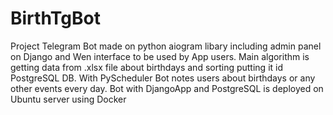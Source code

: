 # BirthTgBot
Project Telegram Bot  made on python aiogram libary including admin panel on Django and Wen interface to be used by App users. Main algorithm is getting data from .xlsx file about birthdays and sorting putting it id PostgreSQL DB.
With PyScheduler Bot notes users about birthdays or any other events every day.
Bot with DjangoApp and PostgreSQL is deployed on Ubuntu server using Docker

